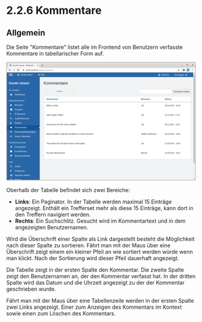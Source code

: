 # 2.2.6 Kommentare

## Allgemein

Die Seite "Kommentare" listet alle im Frontend von Benutzern verfasste Kommentare in tabellarischer Form auf.

![&#xDC;bersicht der im Frontend von Benutzern verfassten Kommentare](../../../.gitbook/assets/ui_2.2.6.png)

Oberhalb der Tabelle befindet sich zwei Bereiche:

* **Links**: Ein Paginator. In der Tabelle werden maximal 15 Einträge angezeigt. Enthält ein Trefferset mehr als diese 15 Einträge, kann dort in den Treffern navigiert werden.
* **Rechts**: Ein Suchschlitz. Gesucht wird im Kommentartext und in dem angezeigten Benutzernamen.

Wird die Überschrift einer Spalte als Link dargestellt besteht die Möglichkeit nach dieser Spalte zu sortieren. Fährt man mit der Maus über eine Überschrift zeigt einem ein kleiner Pfeil an wie sortiert werden würde wenn man klickt. Nach der Sortierung wird dieser Pfeil dauerhaft angezeigt.

Die Tabelle zeigt in der ersten Spalte den Kommentar. Die zweite Spalte zeigt den Benutzernamen an, der den Kommentar verfasst hat. In der dritten Spalte wird das Datum und die Uhrzeit angezeigt zu der der Kommentar geschrieben wurde.

Fährt man mit der Maus über eine Tabellenzeile werden in der ersten Spalte zwei Links angezeigt. Einer zum Anzeigen des Kommentars im Kontext sowie einen zum Löschen des Kommentars.

